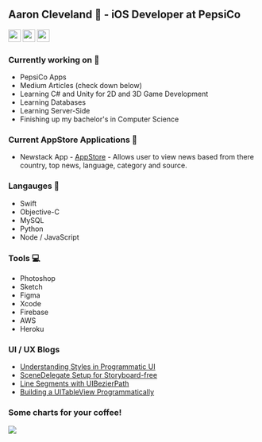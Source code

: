 ## Aaron Cleveland 👋 - iOS Developer at PepsiCo
<a href="https://medium.com/@aaroncleveland" target="_blank"><img src="https://img.shields.io/badge/medium-%2312100E.svg?&style=for-the-badge&logo=medium&logoColor=white" height=25></a>
<a href="https://twitter.com/amclv0" target="_blank"><img src="https://img.shields.io/badge/twitter-%231DA1F2.svg?&style=for-the-badge&logo=twitter&logoColor=white" height=25></a>
<a href="https://www.youtube.com/channel/UCbkygu5ikQErEsqSj3HeI8Q" target="_blank"><img src="https://img.shields.io/badge/Youtube-%3C?style=for-the-badge&logo=youtube&color=red" height=25></a>

<!--
**amclv/amclv** is a ✨ _special_ ✨ repository because its `README.md` (this file) appears on your GitHub profile.
-->

### Currently working on 🔭
- PepsiCo Apps
- Medium Articles (check down below)
- Learning C# and Unity for 2D and 3D Game Development
- Learning Databases
- Learning Server-Side
- Finishing up my bachelor's in Computer Science
 
### Current AppStore Applications 📲
 - Newstack App - [AppStore](https://apps.apple.com/us/app/id1523790235) - Allows user to view news based from there country, top news, language, category and source.

### Langauges 🌱
- Swift
- Objective-C
- MySQL
- Python
- Node / JavaScript

### Tools 💻
- Photoshop
- Sketch
- Figma
- Xcode
- Firebase
- AWS
- Heroku

### UI / UX Blogs
- [Understanding Styles in Programmatic UI](https://medium.com/dev-genius/understanding-styles-in-programmatic-ui-f282acc143dd)
- [SceneDelegate Setup for Storyboard-free](https://medium.com/dev-genius/non-storyboard-setup-and-why-40927126f324)
- [Line Segments with UIBezierPath](https://medium.com/@aaroncleveland/line-segments-with-uibezierpath-ac793982740b)
- [Building a UITableView Programmatically](https://medium.com/dev-genius/building-a-uitableview-programmatically-1d4541104d26)

### Some charts for your coffee!
[![](https://github-readme-stats.vercel.app/api?username=amclv&count_private=true&theme=algolia)]()
